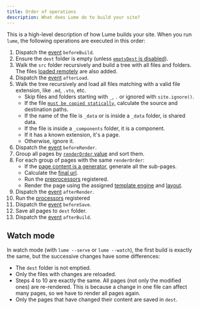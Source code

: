 ```yaml
---
title: Order of operations
description: What does Lume do to build your site?
---
```


This is a high-level description of how Lume builds your site. When you run
`lume`, the following operations are executed in this order:

1. Dispatch the [event](../core/events.md) `beforeBuild`.
2. Ensure the `dest` folder is empty (unless
   [`emptyDest` is disabled](../configuration/config-file.md#emptydest)).
3. Walk the `src` folder recursively and build a tree with all files and
   folders. The files [loaded remotely](../core/remote-files.md) are also added.
4. Dispatch the [event](../core/events.md) `afterLoad`.
5. Walk the tree recursively and load all files matching with a valid file
   extension, like `.md`, `.vto`, etc.
   - Skip files and folders starting with `_`, `.` or ignored with
     `site.ignore()`.
   - If the file
     [`must be copied statically`](../configuration/copy-static-files.md),
     calculate the source and destination paths.
   - If the name of the file is `_data` or is inside a `_data` folder, is shared
     data.
   - If the file is inside a `_components` folder, it is a component.
   - If it has a known extension, it's a page.
   - Otherwise, ignore it.
6. Dispatch the [event](../core/events.md) `beforeRender`.
7. Group all pages by [`renderOrder` value](../core/render-order.md) and sort
   them.
8. For each group of pages with the same `renderOrder`:
   - If the [page content is a generator](../core/searching.md#pagination),
     generate all the sub-pages.
   - Calculate the [final url](../creating-pages/urls.md).
   - Run the [preprocessors](../core/processors.md#preprocess) registered.
   - Render the page using the assigned
     [template engine](../core/multiple-template-engines.md) and
     [layout](../creating-pages/layouts.md).
9. Dispatch the [event](../core/events.md) `afterRender`.
10. Run the [processors](../core/processors.md) registered
11. Dispatch the [event](../core/events.md) `beforeSave`.
12. Save all pages to `dest` folder.
13. Dispatch the [event](../core/events.md) `afterBuild`.

## Watch mode

In watch mode (with `lume --serve` or `lume --watch`), the first build is
exactly the same, but the successive changes have some differences:

- The `dest` folder is not emptied.
- Only the files with changes are reloaded.
- Steps 4 to 10 are exactly the same. All pages (not only the modified ones) are
  re-rendered. This is because a change in one file can affect many pages, so we
  have to render all pages again.
- Only the pages that have changed their content are saved in `dest`.
